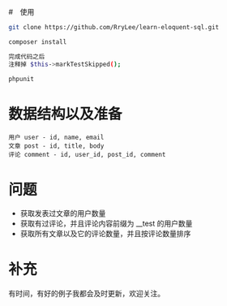 #　使用


```bash
git clone https://github.com/RryLee/learn-eloquent-sql.git

composer install

完成代码之后
注释掉 $this->markTestSkipped();

phpunit
```

# 数据结构以及准备

```
用户 user - id, name, email
文章 post - id, title, body
评论 comment - id, user_id, post_id, comment
```

# 问题

- 获取发表过文章的用户数量
- 获取有过评论，并且评论内容前缀为 __test 的用户数量
- 获取所有文章以及它的评论数量，并且按评论数量排序

# 补充

有时间，有好的例子我都会及时更新，欢迎关注。
